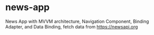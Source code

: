 # news-app
News App with MVVM architecture, Navigation Component, Binding Adapter, and Data Binding, fetch data from https://newsapi.org
